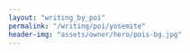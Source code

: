 ```yaml
---
layout: "writing_by_poi"
permalink: "/writing/poi/yosemite"
header-img: "assets/owner/hero/pois-bg.jpg"
---
```

